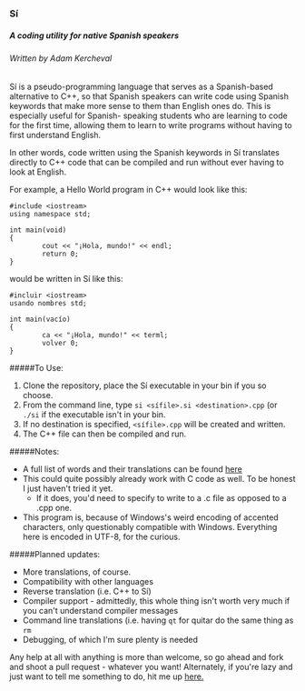 ### Sí
##### A coding utility for native Spanish speakers
###### Written by Adam Kercheval

Sí is a pseudo-programming language that serves as a Spanish-based alternative
to C++, so that Spanish speakers can write code using Spanish keywords that make
more sense to them than English ones do. This is especially useful for Spanish-
speaking students who are learning to code for the first time, allowing them to 
learn to write programs without having to first understand English.

In other words, code written using the Spanish keywords in Sí translates 
directly to C++ code that can be compiled and run without ever having to look at
English.

For example, a Hello World program in C++ would look like this:
```
#include <iostream>
using namespace std;

int main(void)
{
        cout << "¡Hola, mundo!" << endl;
        return 0;
}
```
would be written in Sí like this:
```
#incluir <iostream>
usando nombres std;

int main(vacío)
{
        ca << "¡Hola, mundo!" << terml;
        volver 0;
}
```

#####To Use:

1. Clone the repository, place the Sí executable in your bin if you so choose.
2. From the command line, type `si <sífile>.si <destination>.cpp` (or `./si` if
the executable isn't in your bin.
  1. If no destination is specified, `<sífile>.cpp` will be created and written.
3. The C++ file can then be compiled and run.

#####Notes:

* A full list of words and their translations can be found [here](https://docs.google.com/document/d/1c7vxJ4XN6ZArNbPVxBXsT-MwcSWAqconURG9hyf_63w/edit?usp=sharing)
* This could quite possibly already work with C code as well. To be honest I
just haven't tried it yet.
  * If it does, you'd need to specify to write to a .c file as opposed to a .cpp
  one.
* This program is, because of Windows's weird encoding of accented characters, only 
questionably compatible with Windows. Everything here is encoded in UTF-8, for
the curious.

#####Planned updates:

* More translations, of course.
* Compatibility with other languages
* Reverse translation (i.e. C++ to Sí)
* Compiler support - admittedly, this whole thing isn't worth very much if you
can't understand compiler messages
* Command line translations (i.e. having `qt` for quitar do the same thing as
`rm`
* Debugging, of which I'm sure plenty is needed

Any help at all with anything is more than welcome, so go ahead and fork and 
shoot a pull request - whatever you want!
Alternately, if you're lazy and just want to tell me something to do, hit me up
[here.](http://goo.gl/forms/KPEAhqB33H3q5IcF2)
